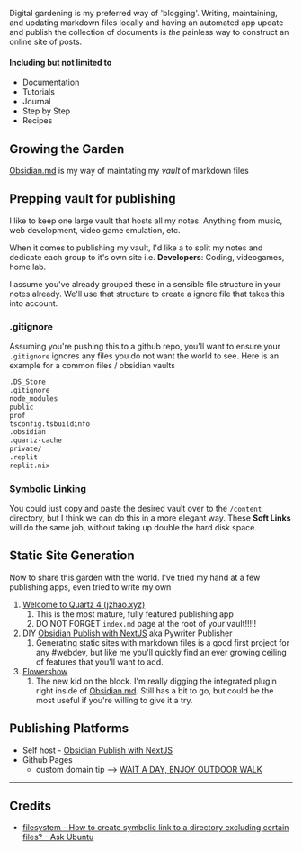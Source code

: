 Digital gardening is my preferred way of 'blogging'. Writing, maintaining, and updating markdown files locally and having an automated app update and publish the collection of documents is *the* painless way to construct an online site of posts.

#### Including but not limited to 

- Documentation
- Tutorials
- Journal
- Step by Step
- Recipes

## Growing the Garden

[Obsidian.md](📁developer/Home%20Lab%20🏠/Obsidian.md.md) is my way of maintating my *vault* of markdown files


## Prepping vault for publishing

I like to keep one large vault that hosts all my notes. Anything from music, web development, video game emulation, etc. 

When it comes to publishing my vault, I'd like a to split my notes and dedicate each group to it's own site i.e. **Developers**: Coding, videogames, home lab.

I assume you've already grouped these in a sensible file structure in your notes already. We'll use that structure to create a ignore file that takes this into account. 

### .gitignore

Assuming you're pushing this to a github repo, you'll want to ensure your `.gitignore` ignores any files you do not want the world to see. Here is an example for a common files / obsidian vaults

```txt
.DS_Store
.gitignore
node_modules
public
prof
tsconfig.tsbuildinfo
.obsidian
.quartz-cache
private/
.replit
replit.nix
```

### Symbolic Linking

You could just copy and paste the desired vault over to the `/content` directory, but I think we can do this in a more elegant way. These **Soft Links** will do the same job, without taking up double the hard disk space. 


## Static Site Generation

Now to share this garden with the world. I've tried my hand at a few publishing apps, even tried to write my own

1. [Welcome to Quartz 4 (jzhao.xyz)](https://quartz.jzhao.xyz/)
	1. This is the most mature, fully featured publishing app
	2. DO NOT FORGET `index.md` page at the root of your vault!!!!!
2. DIY [Obsidian Publish with NextJS](📁developer/Projects📐/Obsidian%20Publish%20with%20NextJS.md) aka Pywriter Publisher
	1. Generating static sites with markdown files is a good first project for any #webdev, but like me you'll quickly find an ever growing ceiling of features that you'll want to add. 
3. [Flowershow](https://flowershow.app/)
	1. The new kid on the block. I'm really digging the integrated plugin right inside of [Obsidian.md](📁developer/Home%20Lab%20🏠/Obsidian.md.md). Still has a bit to go, but could be the most useful if you're willing to give it a try. 

## Publishing Platforms

- Self host - [Obsidian Publish with NextJS](📁developer/Projects📐/Obsidian%20Publish%20with%20NextJS.md)
- Github Pages 
	- custom domain tip --> [WAIT A DAY, ENJOY OUTDOOR WALK](https://stackoverflow.com/a/67028408/15579591)

---
## Credits
- [filesystem - How to create symbolic link to a directory excluding certain files? - Ask Ubuntu](https://askubuntu.com/questions/438883/how-to-create-symbolic-link-to-a-directory-excluding-certain-files)